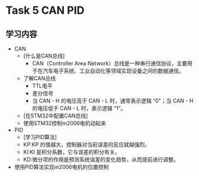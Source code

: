 # Task 5 CAN PID
## 学习内容
 - CAN
   - [什么是CAN总线]
      - CAN（Controller Area Network）总线是一种串行通信协议，主要用于在汽车电子系统、工业自动化等领域实现设备之间的数据通信。
   - 了解CAN总线
     - TTL电平
     - 差分信号
      -  当 CAN - H 的电压高于 CAN - L 时，通常表示逻辑 “0”；当 CAN - H 的电压低于 CAN - L 时，表示逻辑 “1”。
   - [在STM32中配置CAN总线]
   - 使用STM32控制m2006电机动起来
 - PID
   - [学习PID算法]
   - KP:KP 的值越大，控制器对当前误差的反应就越强烈。
   - KI:KI 是积分系数，它与误差的积分有关。
   - KD:微分项的作用是预测系统误差的变化趋势，从而提前进行调整。
 - 使用PID算法实现m2006电机的位置控制
